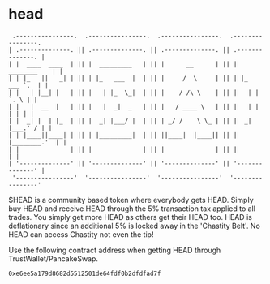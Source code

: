 # head
```
 .----------------.  .----------------.  .----------------.  .----------------.  
| .--------------. || .--------------. || .--------------. || .--------------. | 
| |  ____  ____  | || |  _________   | || |      __      | || |  ________    | | 
| | |_   ||   _| | || | |_   ___  |  | || |     /  \     | || | |_   ___ `.  | | 
| |   | |__| |   | || |   | |_  \_|  | || |    / /\ \    | || |   | |   `. \ | | 
| |   |  __  |   | || |   |  _|  _   | || |   / ____ \   | || |   | |    | | | | 
| |  _| |  | |_  | || |  _| |___/ |  | || | _/ /    \ \_ | || |  _| |___.' / | | 
| | |____||____| | || | |_________|  | || ||____|  |____|| || | |________.'  | | 
| |              | || |              | || |              | || |              | | 
| '--------------' || '--------------' || '--------------' || '--------------' | 
 '----------------'  '----------------'  '----------------'  '----------------'   
 ```
 
$HEAD is a community based token where everybody gets HEAD.  Simply buy HEAD and receive HEAD through the 5% transaction tax applied to all trades.  You simply get more HEAD as others get their HEAD too.  HEAD is deflationary since an additional 5% is locked away in the 'Chastity Belt'.  No HEAD can access Chastity not even the tip!

Use the following contract address when getting HEAD through TrustWallet/PancakeSwap.

`0xe6ee5a179d8682d5512501de64fdf0b2dfdfad7f`
